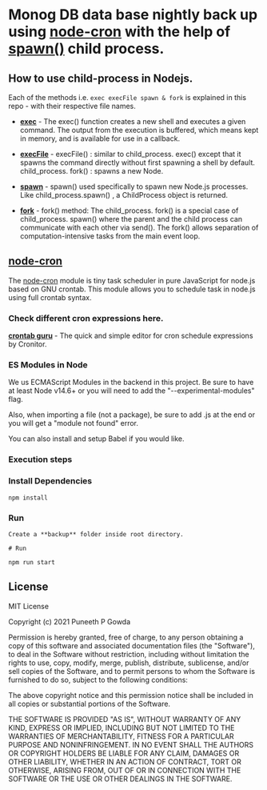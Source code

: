 # Monog DB data base nightly back up using [node-cron](https://www.npmjs.com/package/node-cron) with the help of [spawn()](https://nodejs.org/api/child_process.html) child process.

## How to use **child-process** in Nodejs.

Each of the methods i.e. `exec execFile spawn & fork` is explained in this repo - with their respective file names.

- [**exec**](https://nodejs.org/api/child_process.html) - The exec() function creates a new shell and executes a given command. The output from the execution is buffered, which means kept in memory, and is available for use in a callback.

- [**execFile**](https://nodejs.org/api/child_process.html) - execFile() : similar to child_process. exec() except that it spawns the command directly without first spawning a shell by default. child_process. fork() : spawns a new Node.

- [**spawn**](https://nodejs.org/api/child_process.html) - spawn() used specifically to spawn new Node.js processes. Like child_process.​spawn() , a ChildProcess object is returned.

- [**fork**](https://nodejs.org/api/child_process.html) - fork() method: The child_process. fork() is a special case of child_process. spawn() where the parent and the child process can communicate with each other via send(). The fork() allows separation of computation-intensive tasks from the main event loop.

## [node-cron](https://github.com/node-cron/node-cron)

The [node-cron](https://github.com/node-cron/node-cron) module is tiny task scheduler in pure JavaScript for node.js based on GNU crontab. This module allows you to schedule task in node.js using full crontab syntax.

### Check different cron expressions here.

[**crontab guru**](https://crontab.guru/) - The quick and simple editor for cron schedule expressions by Cronitor.

### ES Modules in Node

We us ECMAScript Modules in the backend in this project. Be sure to have at least Node v14.6+ or you will need to add the "--experimental-modules" flag.

Also, when importing a file (not a package), be sure to add .js at the end or you will get a "module not found" error.

You can also install and setup Babel if you would like.

### Execution steps

### Install Dependencies

```
npm install
```

### Run
```
Create a **backup** folder inside root directory.

# Run

npm run start

```

## License

MIT License

Copyright (c) 2021 Puneeth P Gowda

Permission is hereby granted, free of charge, to any person obtaining a copy
of this software and associated documentation files (the "Software"), to deal
in the Software without restriction, including without limitation the rights
to use, copy, modify, merge, publish, distribute, sublicense, and/or sell
copies of the Software, and to permit persons to whom the Software is
furnished to do so, subject to the following conditions:

The above copyright notice and this permission notice shall be included in all
copies or substantial portions of the Software.

THE SOFTWARE IS PROVIDED "AS IS", WITHOUT WARRANTY OF ANY KIND, EXPRESS OR
IMPLIED, INCLUDING BUT NOT LIMITED TO THE WARRANTIES OF MERCHANTABILITY,
FITNESS FOR A PARTICULAR PURPOSE AND NONINFRINGEMENT. IN NO EVENT SHALL THE
AUTHORS OR COPYRIGHT HOLDERS BE LIABLE FOR ANY CLAIM, DAMAGES OR OTHER
LIABILITY, WHETHER IN AN ACTION OF CONTRACT, TORT OR OTHERWISE, ARISING FROM,
OUT OF OR IN CONNECTION WITH THE SOFTWARE OR THE USE OR OTHER DEALINGS IN THE
SOFTWARE.
